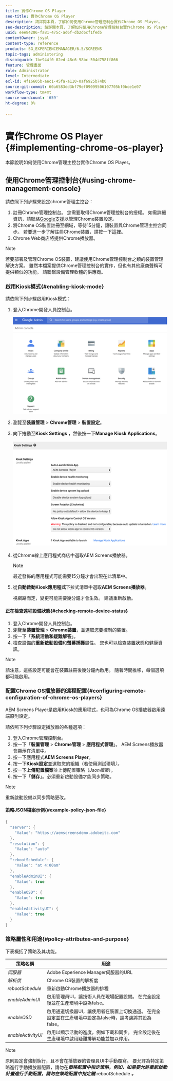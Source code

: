 ```yaml
---
title: 實作Chrome OS Player
seo-title: 實作Chrome OS Player
description: 請詳閱本頁，了解如何使用Chrome管理控制台實作Chrome OS Player。
seo-description: 請詳閱本頁，了解如何使用Chrome管理控制台實作Chrome OS Player。
uuid: eee84286-fa81-475c-ad6f-db2d6cf1fed5
contentOwner: jsyal
content-type: reference
products: SG_EXPERIENCEMANAGER/6.5/SCREENS
topic-tags: administering
discoiquuid: 1be944f0-02ed-48c6-98bc-504d758ff866
feature: 管理畫面
role: Administrator
level: Intermediate
exl-id: 4f16605b-aec1-45fa-a110-0af6925b74b0
source-git-commit: 60a6583dd3bf79ef09099506107705bf0bce1e07
workflow-type: tm+mt
source-wordcount: '659'
ht-degree: 0%

---
```


# 實作Chrome OS Player {#implementing-chrome-os-player}

本節說明如何使用Chrome管理主控台實作Chrome OS Player。

## 使用Chrome管理控制台{#using-chrome-management-console}

請依照下列步驟來設定chrome管理主控台：

1. 註冊Chrome管理控制台。 您需要取得Chrome管理控制台的授權。 如需詳細資訊，請聯絡[Google支援](https://support.google.com/chrome/a/answer/1375678?hl=en&amp;ref_topic=2935995)以管理Chrome裝置設定。
1. 將Chrome OS裝置註冊至網域，等待15分鐘，讓裝置與Chrome管理主控台同步。 若要進一步了解註冊Chrome裝置，請按一下[這裡](https://support.google.com/chrome/a/answer/1360534?hl=en)。
1. Chrome Web商店將提供Chrome播放器。

>[!NOTE]
>
>若要部署及管理Chrome OS裝置，建議使用Chrome管理控制台之類的裝置管理解決方案。 雖然本檔案提供Chrome管理控制台的實作，但也有其他廠商聲稱可提供類似的功能。 請聯繫設備管理軟體的供應商。

### 啟用Kiosk模式{#enabling-kiosk-mode}

請依照下列步驟啟用Kiosk模式：

1. 登入Chrome開發人員控制台。

   ![screen_shot_2017-12-08at20303pm](assets/screen_shot_2017-12-08at20303pm.png)

1. 瀏覽至&#x200B;**裝置管理** > **Chrome管理** > **裝置設定**。
1. 向下捲動至&#x200B;**Kiosk Settings** ，然後按一下&#x200B;**Manage Kiosk Applications**。

   ![資訊站](assets/kiosk.png)

1. 從Chrome線上應用程式商店中選取AEM Screens播放器。

   >[!NOTE]
   >
   >最近發佈的應用程式可能需要15分鐘才會出現在此清單中。

1. 從&#x200B;**自動啟動Kiosk應用程式**&#x200B;下拉式清單中選取&#x200B;**AEM Screens播放器**。

   視網路而定，變更可能需要幾分鐘才會生效。 建議重新啟動。

#### 正在檢查遠程設備狀態{#checking-remote-device-status}

1. 登入Chrome開發人員控制台。
1. 瀏覽至&#x200B;**裝置管理** > **Chrome裝置**，並選取您要控制的裝置。
1. 按一下「**系統活動和疑難解答**」。
1. 檢查設備的&#x200B;**重新啟動設備**&#x200B;和&#x200B;**螢幕捕獲**&#x200B;屬性。 您也可以檢查裝置狀態和健康資訊。

>[!NOTE]
>
>請注意，這些設定可能會在裝置註冊後幾分鐘內啟用。 隨著時間推移，每個選項都可能啟用。

### 配置Chrome OS播放器的遠程配置{#configuring-remote-configuration-of-chrome-os-players}

AEM Screens Player是啟用Kiosk的應用程式，也可為Chrome OS播放器啟用遠端原則設定。

請依照下列步驟設定播放器的各種選項：

1. 登入Chrome管理控制台。
1. 按一下「**裝置管理** > **Chrome管理** > **應用程式管理**」。 AEM Screens播放器會顯示在清單中。
1. 按一下應用程式&#x200B;**AEM Screens Player**。
1. 按一下&#x200B;**Kiosk設定**&#x200B;並選取您的組織（若使用測試環境&#x200B;*）。*
1. 按一下&#x200B;**上傳配置檔案**&#x200B;並上傳配置策略（*Json檔案*）。
1. 按一下「**儲存**」。必須重新啟動設備才能同步策略。

>[!NOTE]
>
>重新啟動設備以同步策略更改。

#### 策略JSON檔案示例{#example-policy-json-file}

```java
{
  "server": {
    "Value": "https://aemscreensdemo.adobeitc.com"
  },
  "resolution": {
    "Value": "auto"
  },
  "rebootSchedule": {
    "Value": "at 4:00am"
  },
  "enableAdminUI": {
    "Value": true
  },
  "enableOSD": {
    "Value": true
  },
  "enableActivityUI": {
    "Value": true
  }
}
```

### 策略屬性和用途{#policy-attributes-and-purpose}

下表概括了策略及其功能。

| **策略名稱** | **用途** |
|---|---|
| *伺服器* | Adobe Experience Manager伺服器的URL |
| *解析度* | Chrome OS裝置的解析度 |
| *rebootSchedule* | 重新啟動Chrome播放器的排程 |
| *enableAdminUI* | 啟用管理員UI，讓技術人員在現場配置設備。 在完全設定後並在生產環境中設為false。 |
| *enableOSD* | 啟用通道切換器UI，讓使用者在裝置上切換通道。 在完全設定並在生產環境中設定為false時，請考慮將其設為false。 |
| *enableActivityUI* | 啟用以顯示活動的進度，例如下載和同步。 完全設定後在生產環境中啟用疑難排解功能並加以停用。 |

>[!NOTE]
>
>原則設定會強制執行，且不會在播放器的管理員UI中手動覆寫。 要允許為特定策略進行手動播放器配置，請勿在&#x200B;***策略配置中指定策略，例如，如果要允許重新啟動計畫進行手動配置，請勿在策略配置中指定鍵*** rebootSchedule ***。***
